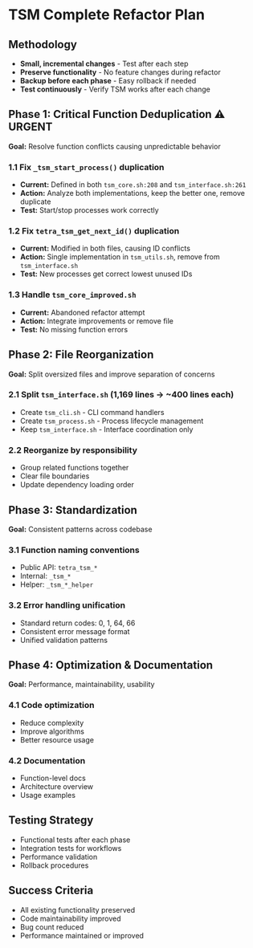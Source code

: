 # TSM Complete Refactor Plan

## Methodology
- **Small, incremental changes** - Test after each step
- **Preserve functionality** - No feature changes during refactor
- **Backup before each phase** - Easy rollback if needed
- **Test continuously** - Verify TSM works after each change

## Phase 1: Critical Function Deduplication ⚠️ URGENT
**Goal:** Resolve function conflicts causing unpredictable behavior

### 1.1 Fix `_tsm_start_process()` duplication
- **Current:** Defined in both `tsm_core.sh:208` and `tsm_interface.sh:261`
- **Action:** Analyze both implementations, keep the better one, remove duplicate
- **Test:** Start/stop processes work correctly

### 1.2 Fix `tetra_tsm_get_next_id()` duplication
- **Current:** Modified in both files, causing ID conflicts
- **Action:** Single implementation in `tsm_utils.sh`, remove from `tsm_interface.sh`
- **Test:** New processes get correct lowest unused IDs

### 1.3 Handle `tsm_core_improved.sh`
- **Current:** Abandoned refactor attempt
- **Action:** Integrate improvements or remove file
- **Test:** No missing function errors

## Phase 2: File Reorganization
**Goal:** Split oversized files and improve separation of concerns

### 2.1 Split `tsm_interface.sh` (1,169 lines → ~400 lines each)
- Create `tsm_cli.sh` - CLI command handlers
- Create `tsm_process.sh` - Process lifecycle management
- Keep `tsm_interface.sh` - Interface coordination only

### 2.2 Reorganize by responsibility
- Group related functions together
- Clear file boundaries
- Update dependency loading order

## Phase 3: Standardization
**Goal:** Consistent patterns across codebase

### 3.1 Function naming conventions
- Public API: `tetra_tsm_*`
- Internal: `_tsm_*`
- Helper: `_tsm_*_helper`

### 3.2 Error handling unification
- Standard return codes: 0, 1, 64, 66
- Consistent error message format
- Unified validation patterns

## Phase 4: Optimization & Documentation
**Goal:** Performance, maintainability, usability

### 4.1 Code optimization
- Reduce complexity
- Improve algorithms
- Better resource usage

### 4.2 Documentation
- Function-level docs
- Architecture overview
- Usage examples

## Testing Strategy
- Functional tests after each phase
- Integration tests for workflows
- Performance validation
- Rollback procedures

## Success Criteria
- All existing functionality preserved
- Code maintainability improved
- Bug count reduced
- Performance maintained or improved